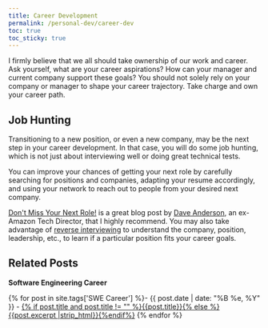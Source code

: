 ```yaml
---
title: Career Development
permalink: /personal-dev/career-dev
toc: true
toc_sticky: true
---
```


I firmly believe that we all should take ownership of our work and career. Ask yourself, what are your career aspirations? How can your manager and current company support these goals? You should not solely rely on your company or manager to shape your career trajectory. Take charge and own your career path.

## Job Hunting

Transitioning to a new position, or even a new company, may be the next step in your career development. In that case, you will do some job hunting, which is not just about interviewing well or doing great technical tests.

You can improve your chances of getting your next role by carefully searching for positions and companies, adapting your resume accordingly, and using your network to reach out to people from your desired next company.

[Don't Miss Your Next Role!](https://www.scarletink.com/using-your-brain-while-job-hunting/) is a great blog post by [Dave Anderson](https://www.linkedin.com/in/scarletink/), an ex-Amazon Tech Director, that I highly recommend. You may also take advantage of [reverse interviewing](https://github.com/viraptor/reverse-interview/tree/master) to understand the company, position, leadership, etc., to learn if a particular position fits your career goals.

## Related Posts

**Software Engineering Career**

{% for post in site.tags['SWE Career'] %}- {{ post.date | date: "%B %e, %Y" }} - <a href="{{ site.baseurl }}{{ post.url }}">{% if post.title and post.title != "" %}{{post.title}}{% else %}{{post.excerpt |strip_html}}{%endif%}</a>
{% endfor %}